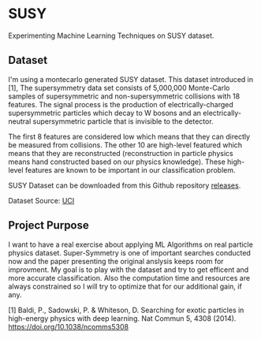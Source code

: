 # SUSY
Experimenting Machine Learning Techniques on SUSY dataset.

##  Dataset

I'm using a montecarlo generated SUSY dataset. This dataset introduced in [1], The supersymmetry data set consists of 5,000,000 Monte-Carlo samples of supersymmetric and non-supersymmetric collisions with 18 features. The signal process is the production of electrically-charged supersymmetric particles which decay to W bosons and an electrically-neutral supersymmetric particle that is invisible to the detector. 

The first 8 features are considered low which means that they can directly be measured from collisions. The other 10 are high-level featured which means that they are reconstructed (reconstruction in particle physics means hand constructed based on our physics knowledge). These high-level features are known to be important in our classification problem. 

SUSY Dataset can be downloaded from this Github repository [releases](https://github.com/MohamedElashri/SUSY/releases/tag/1). 

Dataset Source: [UCI](http://archive.ics.uci.edu/ml/datasets/SUSY) 

## Project Purpose 

I want to have a real exercise about applying ML Algorithms on real particle physics dataset. Super-Symmetry is one of important searches conducted now and the paper presenting the original anslysis keeps room for improvment. My goal is to play with the dataset and try to get efficent and more accurate classification. Also the computation time and resources are always constrained so I will try to optimize that for our additional gain, if any. 




[1] Baldi, P., Sadowski, P. & Whiteson, D. Searching for exotic particles in high-energy physics with deep learning. Nat Commun 5, 4308 (2014). https://doi.org/10.1038/ncomms5308

